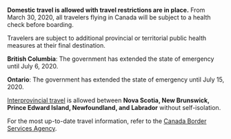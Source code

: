 **Domestic travel is allowed with travel restrictions are in place.** From March 30, 2020, all travelers flying in Canada will be subject to a health check before boarding. 

Travelers are subject to additional provincial or territorial public health measures at their final destination.

**British Columbia**: The government has extended the state of emergency until July 6, 2020.

**Ontario**: The government has extended the state of emergency until July 15, 2020.

[Interprovincial travel](https://globalnews.ca/news/7102105/nb-covid-19-update-june-24/) is allowed between **Nova Scotia, New Brunswick, Prince Edward Island, Newfoundland, and Labrador** without self-isolation.


For the most up-to-date travel information, refer to the [Canada Border Services Agency](https://www.cbsa-asfc.gc.ca/services/covid/non-canadians-canadiens-eng.html).
